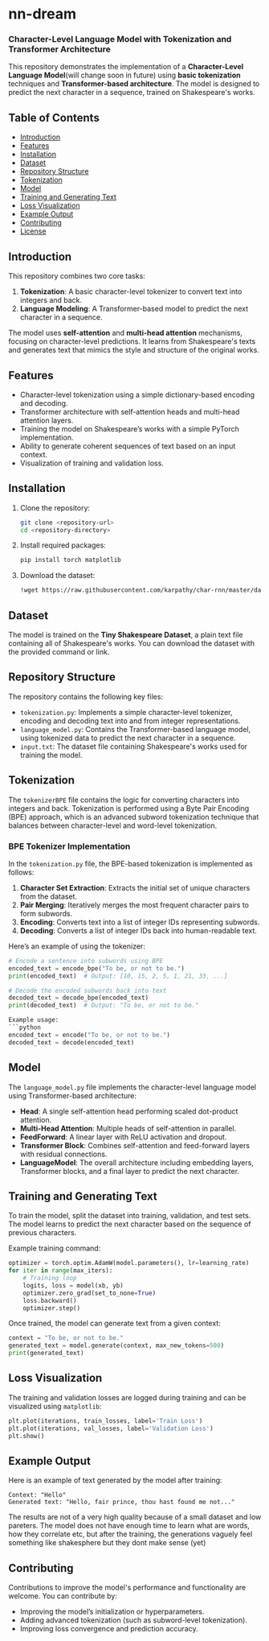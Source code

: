 # nn-dream
### Character-Level Language Model with Tokenization and Transformer Architecture

This repository demonstrates the implementation of a **Character-Level Language Model**(will change soon in future) using **basic tokenization** techniques and **Transformer-based architecture**. The model is designed to predict the next character in a sequence, trained on Shakespeare's works. 

## Table of Contents
- [Introduction](#introduction)
- [Features](#features)
- [Installation](#installation)
- [Dataset](#dataset)
- [Repository Structure](#repository-structure)
- [Tokenization](#tokenization)
- [Model](#model)
- [Training and Generating Text](#training-and-generating-text)
- [Loss Visualization](#loss-visualization)
- [Example Output](#example-output)
- [Contributing](#contributing)
- [License](#license)

## Introduction

This repository combines two core tasks:
1. **Tokenization**: A basic character-level tokenizer to convert text into integers and back.
2. **Language Modeling**: A Transformer-based model to predict the next character in a sequence.

The model uses **self-attention** and **multi-head attention** mechanisms, focusing on character-level predictions. It learns from Shakespeare's texts and generates text that mimics the style and structure of the original works.

## Features

- Character-level tokenization using a simple dictionary-based encoding and decoding.
- Transformer architecture with self-attention heads and multi-head attention layers.
- Training the model on Shakespeare’s works with a simple PyTorch implementation.
- Ability to generate coherent sequences of text based on an input context.
- Visualization of training and validation loss.

## Installation

1. Clone the repository:
    ```bash
    git clone <repository-url>
    cd <repository-directory>
    ```

2. Install required packages:
    ```bash
    pip install torch matplotlib
    ```

3. Download the dataset:
    ```bash
    !wget https://raw.githubusercontent.com/karpathy/char-rnn/master/data/tinyshakespeare/input.txt
    ```

## Dataset

The model is trained on the **Tiny Shakespeare Dataset**, a plain text file containing all of Shakespeare's works. You can download the dataset with the provided command or link.

## Repository Structure

The repository contains the following key files:

- `tokenization.py`: Implements a simple character-level tokenizer, encoding and decoding text into and from integer representations.
- `language_model.py`: Contains the Transformer-based language model, using tokenized data to predict the next character in a sequence.
- `input.txt`: The dataset file containing Shakespeare's works used for training the model.

## Tokenization

The `tokenizerBPE` file contains the logic for converting characters into integers and back. Tokenization is performed using a Byte Pair Encoding (BPE) approach, which is an advanced subword tokenization technique that balances between character-level and word-level tokenization.
### BPE Tokenizer Implementation

In the `tokenization.py` file, the BPE-based tokenization is implemented as follows:

1. **Character Set Extraction**: Extracts the initial set of unique characters from the dataset.
2. **Pair Merging**: Iteratively merges the most frequent character pairs to form subwords.
3. **Encoding**: Converts text into a list of integer IDs representing subwords.
4. **Decoding**: Converts a list of integer IDs back into human-readable text.

Here’s an example of using the tokenizer:

```python
# Encode a sentence into subwords using BPE
encoded_text = encode_bpe("To be, or not to be.")
print(encoded_text)  # Output: [10, 15, 2, 5, 1, 21, 33, ...]

# Decode the encoded subwords back into text
decoded_text = decode_bpe(encoded_text)
print(decoded_text)  # Output: "To be, or not to be."

Example usage:
```python
encoded_text = encode("To be, or not to be.")
decoded_text = decode(encoded_text)
```

## Model

The `language_model.py` file implements the character-level language model using Transformer-based architecture:
- **Head**: A single self-attention head performing scaled dot-product attention.
- **Multi-Head Attention**: Multiple heads of self-attention in parallel.
- **FeedForward**: A linear layer with ReLU activation and dropout.
- **Transformer Block**: Combines self-attention and feed-forward layers with residual connections.
- **LanguageModel**: The overall architecture including embedding layers, Transformer blocks, and a final layer to predict the next character.

## Training and Generating Text

To train the model, split the dataset into training, validation, and test sets. The model learns to predict the next character based on the sequence of previous characters.

Example training command:
```python
optimizer = torch.optim.AdamW(model.parameters(), lr=learning_rate)
for iter in range(max_iters):
    # Training loop
    logits, loss = model(xb, yb)
    optimizer.zero_grad(set_to_none=True)
    loss.backward()
    optimizer.step()
```

Once trained, the model can generate text from a given context:

```python
context = "To be, or not to be."
generated_text = model.generate(context, max_new_tokens=500)
print(generated_text)
```

## Loss Visualization

The training and validation losses are logged during training and can be visualized using `matplotlib`:

```python
plt.plot(iterations, train_losses, label='Train Loss')
plt.plot(iterations, val_losses, label='Validation Loss')
plt.show()
```

## Example Output

Here is an example of text generated by the model after training:

```text
Context: "Hello"
Generated text: "Hello, fair prince, thou hast found me not..."
```

The results are not of a very high quality because of a small dataset and low pareters. The model does not have enough time to learn what are words, how they correlate etc, but after the training, the generations vaguely feel something like shakesphere but they dont make sense (yet)

## Contributing

Contributions to improve the model's performance and functionality are welcome. You can contribute by:
- Improving the model’s initialization or hyperparameters.
- Adding advanced tokenization (such as subword-level tokenization).
- Improving loss convergence and prediction accuracy.